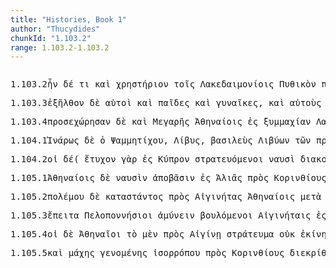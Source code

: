 ```yaml
---
title: "Histories, Book 1"
author: "Thucydides"
chunkId: "1.103.2"
range: 1.103.2-1.103.2
---
```


<pre class="greek prose syntax" data-urn="urn:cts:greekLit:tlg0003.tlg001"><p><span class="subdoc" data-subdoc="1.103.2">1.103.2</span><span class="sentence"><span class="verb " data-flags="v3siia---" data-head="0" data-id="1" data-lemma="εἰμί">ἦν </span><span class=" " data-flags="d--------" data-head="1" data-id="2" data-lemma="δέ">δέ </span><span class=" nominative" data-def="any one, any thing, who? what?, si se" data-flags="a-s---nn-" data-head="5" data-id="3" data-lemma="τις">τι </span><span class=" " data-flags="d--------" data-head="5" data-id="4" data-lemma="καί">καὶ </span><span class=" nominative" data-def="an oracle, the seat of an oracle, oracular response" data-flags="n-s---nn-" data-head="1" data-id="5" data-lemma="χρηστήριον">χρηστήριον </span><span class=" dative" data-flags="l-p---md-" data-head="7" data-id="6" data-lemma="ὁ">τοῖς </span><span class=" dative" data-flags="n-p---md-" data-head="5" data-id="7" data-lemma="Λακεδαιμόνιος">Λακεδαιμονίοις </span><span class=" nominative" data-def="of, for Pytho, Pythian" data-flags="a-s---nn-" data-head="5" data-id="8" data-lemma="Πυθικός">Πυθικὸν </span><span class=" " data-def="before, forth, before, in front of, in front of" data-flags="r--------" data-head="18" data-id="9" data-lemma="πρό">πρὸ </span><span class=" genitive" data-flags="p-s---ng-" data-head="9" data-id="10" data-lemma="ὅς">τοῦ</span><span class=" " data-flags="u--------" data-head="0" data-id="11" data-lemma=",">, </span><span class=" accusative" data-flags="l-s---ma-" data-head="13" data-id="12" data-lemma="ὁ">τὸν </span><span class=" accusative" data-def="one who comes to seek aid, protection, suppliant, one who comes to seek for purification after homicide" data-flags="n-s---ma-" data-head="18" data-id="13" data-lemma="ἱκέτης">ἱκέτην </span><span class=" genitive" data-flags="l-s---mg-" data-head="15" data-id="14" data-lemma="ὁ">τοῦ </span><span class=" genitive" data-def="dyaús, divás, diví" data-flags="n-s---mg-" data-head="13" data-id="15" data-lemma="Ζεύς">Διὸς </span><span class=" genitive" data-flags="l-s---mg-" data-head="15" data-id="16" data-lemma="ὁ">τοῦ </span><span class=" genitive" data-flags="n-s---mg-" data-head="15" data-id="17" data-lemma="Ἰθωμήτης">Ἰθωμήτα </span><span class="verb " data-def="send forth, discharge, throw oneself, give oneself up" data-flags="v--pna---" data-head="1" data-id="18" data-lemma="ἀφίημι">ἀφιέναι</span><span class=" " data-flags="u--------" data-head="0" data-id="19" data-lemma=".">. </span></span></p><p><span class="subdoc" data-subdoc="1.103.3">1.103.3</span><span class="sentence"><span class="verb " data-def="go, come out of, come out" data-flags="v3paia---" data-head="9" data-id="1" data-lemma="ἐξέρχομαι">ἐξῆλθον </span><span class=" " data-flags="d--------" data-head="9" data-id="2" data-lemma="δέ">δὲ </span><span class=" nominative" data-def="self, him, her, it, the very one, the same" data-flags="p-p---mn-" data-head="6" data-id="3" data-lemma="αὐτός">αὐτοὶ </span><span class=" " data-flags="d--------" data-head="6" data-id="4" data-lemma="καί">καὶ </span><span class=" nominative" data-def="child, son, daughter" data-flags="n-p---mn-" data-head="6" data-id="5" data-lemma="παῖς">παῖδες </span><span class=" " data-flags="c--------" data-head="1" data-id="6" data-lemma="καί">καὶ </span><span class=" nominative" data-def="woman, man, mistress, lady" data-flags="n-p---fn-" data-head="6" data-id="7" data-lemma="γυνή">γυναῖκες</span><span class=" " data-flags="u--------" data-head="0" data-id="8" data-lemma=",">, </span><span class=" " data-flags="c--------" data-head="0" data-id="9" data-lemma="καί">καὶ </span><span class=" accusative" data-def="self, him, her, it, the very one, the same" data-flags="p-p---ma-" data-head="13" data-id="10" data-lemma="αὐτός">αὐτοὺς </span><span class=" nominative" data-flags="l-p---mn-" data-head="12" data-id="11" data-lemma="ὁ">οἱ </span><span class=" nominative" data-flags="n-p---mn-" data-head="21" data-id="12" data-lemma="Ἀθηναῖος">Ἀθηναῖοι </span><span class="verb nominative" data-def="take, accept, receive, receive, at the hand of" data-flags="v-papmmn-" data-head="21" data-id="13" data-lemma="δέχομαι">δεξάμενοι </span><span class=" " data-flags="r--------" data-head="13" data-id="14" data-lemma="κατά">κατ̓ </span><span class=" accusative" data-flags="n-s---na-" data-head="14" data-id="15" data-lemma="ἔχθος">ἔχθος </span><span class=" " data-flags="d--------" data-head="15" data-id="16" data-lemma="ἤδη">ἤδη </span><span class=" accusative" data-flags="l-s---na-" data-head="15" data-id="17" data-lemma="ὁ">τὸ </span><span class=" genitive" data-flags="n-p---mg-" data-head="15" data-id="18" data-lemma="Λακεδαιμόνιος">Λακεδαιμονίων </span><span class=" " data-def="into, to, into" data-flags="r--------" data-head="21" data-id="19" data-lemma="εἰς">ἐς </span><span class=" accusative" data-def="Naupactus" data-flags="n-s---fa-" data-head="19" data-id="20" data-lemma="Ναύπακτος">Ναύπακτον </span><span class="verb " data-def="settle, establish, place, plant" data-flags="v3paia---" data-head="9" data-id="21" data-lemma="κατοικίζω">κατῴκισαν</span><span class=" " data-flags="u--------" data-head="0" data-id="22" data-lemma=",">, </span><span class=" accusative" data-flags="p-s---fa-" data-head="25" data-id="23" data-lemma="ὅς">ἣν </span><span class="verb " data-def="happen to be at, she be, may'st" data-flags="v3paia---" data-head="20" data-id="24" data-lemma="τυγχάνω">ἔτυχον </span><span class="verb nominative" data-def="take with the hand, grasp, seize, to take, having taken up" data-flags="v-prpamn-" data-head="24" data-id="25" data-lemma="αἱρέω">ᾑρηκότες </span><span class=" " data-def="lately, just now" data-flags="d--------" data-head="25" data-id="26" data-lemma="νεωστί">νεωστὶ </span><span class=" genitive" data-def="the Locrians, the Opuntian, the Epicnemidian" data-flags="n-p---mg-" data-head="30" data-id="27" data-lemma="Λοκροί">Λοκρῶν </span><span class=" genitive" data-flags="l-p---fg-" data-head="27" data-id="28" data-lemma="ὁ">τῶν </span><span class=" genitive" data-def="the Ozolae, strong-smelling, their country" data-flags="n-p---mg-" data-head="27" data-id="29" data-lemma="Ὀζόλαι">Ὀζολῶν </span><span class="verb genitive" data-flags="v-pppamg-" data-head="25" data-id="30" data-lemma="ἔχω">ἐχόντων</span><span class=" " data-flags="u--------" data-head="0" data-id="31" data-lemma=".">. </span></span></p><p><span class="subdoc" data-subdoc="1.103.4">1.103.4</span><span class="sentence"><span class="verb " data-def="go to, approach, come, go over to, join" data-flags="v3paia---" data-head="0" data-id="1" data-lemma="προσχωρέω">προσεχώρησαν </span><span class=" " data-flags="d--------" data-head="1" data-id="2" data-lemma="δέ">δὲ </span><span class=" " data-flags="d--------" data-head="4" data-id="3" data-lemma="καί">καὶ </span><span class=" nominative" data-def="citizen of Megara" data-flags="n-p---mn-" data-head="1" data-id="4" data-lemma="Μεγαρεύς">Μεγαρῆς </span><span class=" dative" data-flags="n-p---md-" data-head="1" data-id="5" data-lemma="Ἀθήναιος">Ἀθηναίοις </span><span class=" " data-def="into, to, into" data-flags="r--------" data-head="1" data-id="6" data-lemma="εἰς">ἐς </span><span class=" accusative" data-def="alliance, offensive and defensive, defensive, the duty of an ally" data-flags="n-s---fa-" data-head="6" data-id="7" data-lemma="συμμαχία">ξυμμαχίαν </span><span class=" genitive" data-flags="n-p---mg-" data-head="9" data-id="8" data-lemma="Λακεδαιμόνιος">Λακεδαιμονίων </span><span class="verb nominative" data-def="shall be absent, away from, shall desert" data-flags="v-papamn-" data-head="1" data-id="9" data-lemma="ἀφεστήξω">ἀποστάντες</span><span class=" " data-flags="u--------" data-head="0" data-id="10" data-lemma=",">, </span><span class=" " data-flags="c--------" data-head="1" data-id="11" data-lemma="ὅτι">ὅτι </span><span class=" accusative" data-def="self, him, her, it, the very one, the same" data-flags="p-p---ma-" data-head="18" data-id="12" data-lemma="αὐτός">αὐτοὺς </span><span class=" nominative" data-def="courtesan, in Corinthian fashion" data-flags="n-p---mn-" data-head="18" data-id="13" data-lemma="Κορίνθιος">Κορίνθιοι </span><span class=" " data-def="round about, all round, on both sides, pári" data-flags="r--------" data-head="17" data-id="14" data-lemma="περί">περὶ </span><span class=" genitive" data-def="earth, heaven, land" data-flags="n-s---fg-" data-head="16" data-id="15" data-lemma="γῆ">γῆς </span><span class=" genitive" data-def="boundary, landmark, boundary, the time within which" data-flags="n-p---mg-" data-head="14" data-id="16" data-lemma="ὅρος">ὅρων </span><span class=" dative" data-def="war, battle, fight, single combat" data-flags="n-s---md-" data-head="18" data-id="17" data-lemma="πόλεμος">πολέμῳ </span><span class="verb " data-def="hold fast, hold back, withhold, check, restrain, bridle" data-flags="v3piia---" data-head="11" data-id="18" data-lemma="κατέχω">κατεῖχον</span><span class=" " data-flags="u--------" data-head="0" data-id="19" data-lemma="·">· </span></span><span class="sentence"><span class=" " data-flags="d--------" data-head="20" data-id="1" data-lemma="καί">καὶ </span><span class="verb " data-flags="v3paia---" data-head="20" data-id="2" data-lemma="ἔχω">ἔσχον </span><span class=" nominative" data-flags="n-p---mn-" data-head="20" data-id="3" data-lemma="Ἀθηναῖος">Ἀθηναῖοι </span><span class=" accusative" data-def="to Megara" data-flags="n-p---na-" data-head="5" data-id="4" data-lemma="Μέγαρα">Μέγαρα </span><span class=" " data-flags="c--------" data-head="2" data-id="5" data-lemma="καί">καὶ </span><span class=" accusative" data-flags="n-p---fa-" data-head="5" data-id="6" data-lemma="Πηγαί">Πηγάς</span><span class=" " data-flags="u--------" data-head="0" data-id="7" data-lemma=",">, </span><span class=" " data-flags="d--------" data-head="20" data-id="8" data-lemma="καί">καὶ </span><span class=" accusative" data-flags="l-p---na-" data-head="11" data-id="9" data-lemma="ὁ">τὰ </span><span class=" accusative" data-flags="a-p---na-" data-head="11" data-id="10" data-lemma="μακρός">μακρὰ </span><span class=" accusative" data-def="wall, city-wall, embankment" data-flags="n-p---na-" data-head="12" data-id="11" data-lemma="τεῖχος">τείχη </span><span class="verb " data-def="build a house, build, build oneself" data-flags="v3paia---" data-head="20" data-id="12" data-lemma="οἰκοδομέω">ᾠκοδόμησαν </span><span class=" dative" data-def="citizen of Megara" data-flags="n-p---md-" data-head="12" data-id="13" data-lemma="Μεγαρεύς">Μεγαρεῦσι </span><span class=" accusative" data-flags="l-p---na-" data-head="11" data-id="14" data-lemma="ὁ">τὰ </span><span class=" " data-def="ápa, ab, ap-ehtre" data-flags="r--------" data-head="11" data-id="15" data-lemma="ἀπό">ἀπὸ </span><span class=" genitive" data-flags="l-s---fg-" data-head="17" data-id="16" data-lemma="ὁ">τῆς </span><span class=" genitive" data-def="city, the citadel, the citadel" data-flags="n-s---fg-" data-head="15" data-id="17" data-lemma="πόλις">πόλεως </span><span class=" " data-def="into, to, into" data-flags="r--------" data-head="11" data-id="18" data-lemma="εἰς">ἐς </span><span class=" accusative" data-flags="n-s---fa-" data-head="18" data-id="19" data-lemma="Νίσαια">Νίσαιαν </span><span class=" " data-flags="c--------" data-head="0" data-id="20" data-lemma="καί">καὶ </span><span class="verb " data-def="keep watch, guard, to keep watch" data-flags="v3piia---" data-head="20" data-id="21" data-lemma="φρουρέω">ἐφρούρουν </span><span class=" nominative" data-def="self, him, her, it, the very one, the same" data-flags="p-p---mn-" data-head="21" data-id="22" data-lemma="αὐτός">αὐτοί</span><span class=" " data-flags="u--------" data-head="0" data-id="23" data-lemma=".">. </span></span><span class="sentence"><span class=" " data-flags="d--------" data-head="11" data-id="1" data-lemma="καί">καὶ </span><span class=" dative" data-def="courtesan, in Corinthian fashion" data-flags="n-p---md-" data-head="15" data-id="2" data-lemma="Κορίνθιος">Κορινθίοις </span><span class=" " data-def="indeed, of a truth, but, indeed" data-flags="d--------" data-head="11" data-id="3" data-lemma="μέν">μὲν </span><span class=" " data-flags="d--------" data-head="5" data-id="4" data-lemma="οὐ">οὐχ </span><span class=" accusative" data-def="least, worst, least" data-flags="a-p---na-" data-head="11" data-id="5" data-lemma="ἥκιστος">ἥκιστα </span><span class=" " data-def="ápa, ab, ap-ehtre" data-flags="r--------" data-head="15" data-id="6" data-lemma="ἀπό">ἀπὸ </span><span class=" genitive" data-def="this, nearer, more remote" data-flags="p-s---ng-" data-head="6" data-id="7" data-lemma="ὅδε">τοῦδε </span><span class=" nominative" data-flags="l-s---nn-" data-head="10" data-id="8" data-lemma="ὁ">τὸ </span><span class=" nominative" data-def="vehement, violent, excessive, vehemence, excess, violent, impetuous" data-flags="a-s---nn-" data-head="10" data-id="9" data-lemma="σφοδρός">σφοδρὸν </span><span class=" nominative" data-def="hate, hatred, hate borne, hatred" data-flags="n-s---nn-" data-head="11" data-id="10" data-lemma="μῖσος">μῖσος </span><span class="verb " data-def="to be first, begin, make a beginning, to be the aggressor" data-flags="v3saim---" data-head="0" data-id="11" data-lemma="ἄρχω">ἤρξατο </span><span class=" accusative" data-flags="a-s---na-" data-head="15" data-id="12" data-lemma="πρῶτος">πρῶτον </span><span class=" " data-def="into, to, into" data-flags="r--------" data-head="15" data-id="13" data-lemma="εἰς">ἐς </span><span class=" accusative" data-flags="n-p---ma-" data-head="13" data-id="14" data-lemma="Ἀθήναιος">Ἀθηναίους </span><span class="verb " data-def="come into a new state of being, come into being, to be born" data-flags="v--anm---" data-head="11" data-id="15" data-lemma="γίγνομαι">γενέσθαι</span><span class=" " data-flags="u--------" data-head="0" data-id="16" data-lemma=".">. </span></span></p><p><span class="subdoc" data-subdoc="1.104.1">1.104.1</span><span class="sentence"><span class=" nominative" data-flags="n-s---mn-" data-head="29" data-id="1" data-lemma="Ἰνάρως">Ἰνάρως </span><span class=" " data-flags="d--------" data-head="29" data-id="2" data-lemma="δέ">δὲ </span><span class=" nominative" data-flags="l-s---mn-" data-head="1" data-id="3" data-lemma="ὁ">ὁ </span><span class=" genitive" data-flags="n-s---mg-" data-head="1" data-id="4" data-lemma="Ψαμμήτιχος">Ψαμμητίχου</span><span class=" " data-flags="u--------" data-head="0" data-id="5" data-lemma=",">, </span><span class=" nominative" data-def="a Libyan, serpent" data-flags="n-s---mn-" data-head="1" data-id="6" data-lemma="Λίβυς">Λίβυς</span><span class=" " data-flags="u--------" data-head="0" data-id="7" data-lemma=",">, </span><span class=" nominative" data-def="king, chief, captain, judge" data-flags="n-s---mn-" data-head="1" data-id="8" data-lemma="βασιλεύς">βασιλεὺς </span><span class=" genitive" data-def="a Libyan, serpent" data-flags="n-p---mg-" data-head="8" data-id="9" data-lemma="Λίβυς">Λιβύων </span><span class=" genitive" data-flags="l-p---mg-" data-head="9" data-id="10" data-lemma="ὁ">τῶν </span><span class=" " data-def="on the side of, in the direction of, from, at, to, práti" data-flags="r--------" data-head="9" data-id="11" data-lemma="πρός">πρὸς </span><span class=" dative" data-def="the river Nile, King Aegyptus, to Egypt" data-flags="n-s---fd-" data-head="11" data-id="12" data-lemma="Αἴγυπτος">Αἰγύπτῳ</span><span class=" " data-flags="u--------" data-head="0" data-id="13" data-lemma=",">, </span><span class="verb nominative" data-def="set in motion, urge on, cheer on, tear, inspired" data-flags="v-sppemn-" data-head="21" data-id="14" data-lemma="ὁρμάω">ὁρμώμενος </span><span class=" " data-def="from out of, from, out of, forth from" data-flags="r--------" data-head="14" data-id="15" data-lemma="ἐκ">ἐκ </span><span class=" genitive" data-def="" data-flags="n-s---fg-" data-head="15" data-id="16" data-lemma="Μάρεια">Μαρείας </span><span class=" genitive" data-flags="l-s---fg-" data-head="16" data-id="17" data-lemma="ὁ">τῆς </span><span class=" " data-def="upaári, ufar, ofer" data-flags="r--------" data-head="20" data-id="18" data-lemma="ὑπέρ">ὑπὲρ </span><span class=" genitive" data-def="Pharos, of Pharos, lighthouse" data-flags="n-s---fg-" data-head="18" data-id="19" data-lemma="Φάρος">Φάρου </span><span class=" genitive" data-def="city, the citadel, the citadel" data-flags="n-s---fg-" data-head="16" data-id="20" data-lemma="πόλις">πόλεως </span><span class="verb " data-def="put away, remove, keep out of the way, hinder from, frustrate" data-flags="v3saia---" data-head="29" data-id="21" data-lemma="ἀφίστημι">ἀπέστησεν </span><span class=" genitive" data-def="the river Nile, King Aegyptus, to Egypt" data-flags="n-s---fg-" data-head="24" data-id="22" data-lemma="Αἴγυπτος">Αἰγύπτου </span><span class=" accusative" data-flags="l-p---na-" data-head="24" data-id="23" data-lemma="ὁ">τὰ </span><span class=" accusative" data-flags="a-p---nac" data-head="21" data-id="24" data-lemma="πλείων">πλείω </span><span class=" " data-def="ápa, ab, ap-ehtre" data-flags="r--------" data-head="21" data-id="25" data-lemma="ἀπό">ἀπὸ </span><span class=" genitive" data-def="king, chief, captain, judge" data-flags="n-s---mg-" data-head="27" data-id="26" data-lemma="βασιλεύς">βασιλέως </span><span class=" genitive" data-flags="n-s---mg-" data-head="25" data-id="27" data-lemma="Ἀρταξέρξης">Ἀρταξέρξου</span><span class=" " data-flags="u--------" data-head="0" data-id="28" data-lemma=",">, </span><span class=" " data-flags="c--------" data-head="0" data-id="29" data-lemma="καί">καὶ </span><span class=" nominative" data-def="self, him, her, it, the very one, the same" data-flags="p-s---mn-" data-head="34" data-id="30" data-lemma="αὐτός">αὐτὸς </span><span class=" nominative" data-def="ruler, commander, chief, king, chief magistrate" data-flags="n-s---mn-" data-head="32" data-id="31" data-lemma="ἄρχων">ἄρχων </span><span class="verb nominative" data-def="come into a new state of being, come into being, to be born" data-flags="v-sapmmn-" data-head="34" data-id="32" data-lemma="γίγνομαι">γενόμενος </span><span class=" accusative" data-flags="n-p---ma-" data-head="34" data-id="33" data-lemma="Ἀθήναιος">Ἀθηναίους </span><span class="verb " data-def="bring on, set on, urge on, lead on" data-flags="v3saim---" data-head="29" data-id="34" data-lemma="ἐπάγω">ἐπηγάγετο</span><span class=" " data-flags="u--------" data-head="0" data-id="35" data-lemma=".">. </span></span></p><p><span class="subdoc" data-subdoc="1.104.2">1.104.2</span><span class="sentence"><span class=" nominative" data-flags="l-p---mn-" data-head="22" data-id="1" data-lemma="ὁ">οἱ </span><span class=" " data-flags="d--------" data-head="22" data-id="2" data-lemma="δέ">δέ</span><span class=" " data-flags="u--------" data-head="4" data-id="3" data-lemma="(">( </span><span class="verb " data-def="happen to be at, she be, may'st" data-flags="v3paia---" data-head="0" data-id="4" data-lemma="τυγχάνω">ἔτυχον </span><span class=" " data-def="for, yes, . . , no, ay doubtless" data-flags="d--------" data-head="4" data-id="5" data-lemma="γάρ">γὰρ </span><span class=" " data-def="into, to, into" data-flags="r--------" data-head="8" data-id="6" data-lemma="εἰς">ἐς </span><span class=" accusative" data-def="from Cyprus, to Cyprus" data-flags="n-s---fa-" data-head="6" data-id="7" data-lemma="Κύπρος">Κύπρον </span><span class="verb nominative" data-def="advance with an army, fleet, wage war, they have been soldiers, have seen war-service" data-flags="v-pppemn-" data-head="4" data-id="8" data-lemma="στρατεύω">στρατευόμενοι </span><span class=" dative" data-def="ship, NT, the ships" data-flags="n-p---fd-" data-head="8" data-id="9" data-lemma="ναῦς">ναυσὶ </span><span class=" dative" data-def="two hundred, two hundred" data-flags="a-p---fd-" data-head="9" data-id="10" data-lemma="διακόσιοι">διακοσίαις </span><span class=" genitive" data-def="Stadtrecht von Gortyn, of himself, herself, itself, itself, absolutely" data-flags="p-p---mg-" data-head="13" data-id="11" data-lemma="ἑαυτοῦ">αὑτῶν </span><span class=" " data-flags="d--------" data-head="13" data-id="12" data-lemma="τε">τε </span><span class=" " data-flags="c--------" data-head="9" data-id="13" data-lemma="καί">καὶ </span><span class=" genitive" data-flags="l-p---mg-" data-head="15" data-id="14" data-lemma="ὁ">τῶν </span><span class=" genitive" data-def="fighting along with, leagued, allied with, ally" data-flags="n-p---mg-" data-head="13" data-id="15" data-lemma="σύμμαχος">ξυμμάχων</span><span class=" " data-flags="u--------" data-head="4" data-id="16" data-lemma=")">) </span><span class="verb " data-def="ibo, start, set out, was setting out" data-flags="v3paia---" data-head="22" data-id="17" data-lemma="ἔρχομαι">ἦλθον </span><span class="verb nominative" data-def="leave over, behind, bequeath, Test. Epict" data-flags="v-dapamn-" data-head="17" data-id="18" data-lemma="ἀπολείπω">ἀπολιπόντες </span><span class=" accusative" data-flags="l-s---fa-" data-head="20" data-id="19" data-lemma="ὁ">τὴν </span><span class=" accusative" data-def="from Cyprus, to Cyprus" data-flags="n-s---fa-" data-head="18" data-id="20" data-lemma="Κύπρος">Κύπρον</span><span class=" " data-flags="u--------" data-head="0" data-id="21" data-lemma=",">, </span><span class=" " data-flags="c--------" data-head="0" data-id="22" data-lemma="καί">καὶ </span><span class="verb nominative" data-def="sail upwards, go up-stream, sailed up, sail up" data-flags="v-papamn-" data-head="47" data-id="23" data-lemma="ἀναπλέω">ἀναπλεύσαντες </span><span class=" " data-def="ápa, ab, ap-ehtre" data-flags="r--------" data-head="23" data-id="24" data-lemma="ἀπό">ἀπὸ </span><span class=" genitive" data-def="sea, sea, salt lake" data-flags="n-s---fg-" data-head="24" data-id="25" data-lemma="θάλασσα">θαλάσσης </span><span class=" " data-def="into, to, into" data-flags="r--------" data-head="23" data-id="26" data-lemma="εἰς">ἐς </span><span class=" accusative" data-flags="l-s---ma-" data-head="28" data-id="27" data-lemma="ὁ">τὸν </span><span class=" accusative" data-def="Nile" data-flags="n-s---ma-" data-head="26" data-id="28" data-lemma="Νεῖλος">Νεῖλον </span><span class=" genitive" data-flags="l-s---mg-" data-head="31" data-id="29" data-lemma="ὁ">τοῦ </span><span class=" " data-flags="d--------" data-head="33" data-id="30" data-lemma="τε">τε </span><span class=" genitive" data-def="river, stream, rivers, rivers of fire" data-flags="n-s---mg-" data-head="33" data-id="31" data-lemma="ποταμός">ποταμοῦ </span><span class="verb nominative" data-def="to be strong, powerful, rule, hold sway, sway" data-flags="v-pppamn-" data-head="47" data-id="32" data-lemma="κρατέω">κρατοῦντες </span><span class=" " data-flags="c--------" data-head="32" data-id="33" data-lemma="καί">καὶ </span><span class=" genitive" data-flags="l-s---fg-" data-head="35" data-id="34" data-lemma="ὁ">τῆς </span><span class=" genitive" data-flags="n-s---fg-" data-head="38" data-id="35" data-lemma="Μέμφις">Μέμφιδος </span><span class=" genitive" data-flags="l-p---mg-" data-head="38" data-id="36" data-lemma="ὁ">τῶν </span><span class=" " data-def="Acut.(Sp, two, two" data-flags="a--------" data-head="38" data-id="37" data-lemma="δύο">δύο </span><span class=" genitive" data-def="share, portion, allotment, heritage, lot, destiny" data-flags="n-p---ng-" data-head="33" data-id="38" data-lemma="μέρος">μερῶν </span><span class=" " data-def="on the side of, in the direction of, from, at, to, práti" data-flags="r--------" data-head="47" data-id="39" data-lemma="πρός">πρὸς </span><span class=" accusative" data-flags="l-s---na-" data-head="42" data-id="40" data-lemma="ὁ">τὸ </span><span class=" accusative" data-def="third, the third, with two others" data-flags="a-s---na-" data-head="42" data-id="41" data-lemma="τρίτος">τρίτον </span><span class=" accusative" data-def="share, portion, allotment, heritage, lot, destiny" data-flags="n-s---na-" data-head="39" data-id="42" data-lemma="μέρος">μέρος </span><span class=" accusative" data-flags="p-s---na-" data-head="44" data-id="43" data-lemma="ὅς">ὃ </span><span class="verb " data-def="call, summon, they had been summoned, demand, require" data-flags="v3spie---" data-head="42" data-id="44" data-lemma="καλέω">καλεῖται </span><span class=" nominative" data-flags="a-s---nn-" data-head="46" data-id="45" data-lemma="λευκός">Λευκὸν </span><span class=" nominative" data-def="wall, city-wall, embankment" data-flags="n-s---nn-" data-head="44" data-id="46" data-lemma="τεῖχος">τεῖχος </span><span class="verb " data-def="to be at war, make war, with" data-flags="v3piia---" data-head="22" data-id="47" data-lemma="πολεμέω">ἐπολέμουν</span><span class=" " data-flags="u--------" data-head="0" data-id="48" data-lemma="·">· </span></span><span class="sentence"><span class="verb " data-flags="v3piia---" data-head="0" data-id="1" data-lemma="ἐν-εἰμί">ἐνῆσαν </span><span class=" " data-flags="d--------" data-head="1" data-id="2" data-lemma="δέ">δὲ </span><span class=" " data-flags="d--------" data-head="1" data-id="3" data-lemma="αὐτόθι">αὐτόθι </span><span class=" genitive" data-def="a throw on the dice" data-flags="n-p---mg-" data-head="5" data-id="4" data-lemma="Πέρσης">Περσῶν </span><span class=" " data-flags="c--------" data-head="8" data-id="5" data-lemma="καί">καὶ </span><span class=" nominative" data-flags="n-s---mn-" data-head="5" data-id="6" data-lemma="Μήδων">Μήδων </span><span class=" nominative" data-flags="l-p---mn-" data-head="8" data-id="7" data-lemma="ὁ">οἱ </span><span class="verb nominative" data-def="flee for refuge, flee and take refuge, flee for protection" data-flags="v-papamn-" data-head="9" data-id="8" data-lemma="καταφεύγω">καταφυγόντες </span><span class=" " data-flags="c--------" data-head="1" data-id="9" data-lemma="καί">καὶ </span><span class=" genitive" data-def="in Egyptian style" data-flags="n-p---mg-" data-head="13" data-id="10" data-lemma="Αἰγύπτιος">Αἰγυπτίων </span><span class=" nominative" data-flags="l-p---mn-" data-head="13" data-id="11" data-lemma="ὁ">οἱ </span><span class=" " data-flags="d--------" data-head="13" data-id="12" data-lemma="μή">μὴ </span><span class="verb nominative" data-def="draw into revolt together, cause to desert, fall off" data-flags="v-papamn-" data-head="9" data-id="13" data-lemma="συναφίστημι">ξυναποστάντες</span><span class=" " data-flags="u--------" data-head="0" data-id="14" data-lemma=".">. </span></span></p><p><span class="subdoc" data-subdoc="1.105.1">1.105.1</span><span class="sentence"><span class=" dative" data-flags="n-p---md-" data-head="11" data-id="1" data-lemma="Ἀθήναιος">Ἀθηναίοις </span><span class=" " data-flags="d--------" data-head="14" data-id="2" data-lemma="δέ">δὲ </span><span class=" dative" data-def="ship, NT, the ships" data-flags="n-p---fd-" data-head="4" data-id="3" data-lemma="ναῦς">ναυσὶν </span><span class="verb dative" data-def="step off from, alight, disembark from, disembark" data-flags="v-papamd-" data-head="1" data-id="4" data-lemma="ἀποβαίνω">ἀποβᾶσιν </span><span class=" " data-def="into, to, into" data-flags="r--------" data-head="4" data-id="5" data-lemma="εἰς">ἐς </span><span class=" accusative" data-flags="n-p---fa-" data-head="5" data-id="6" data-lemma="Ἁλιέαι">Ἁλιᾶς </span><span class=" " data-def="on the side of, in the direction of, from, at, to, práti" data-flags="r--------" data-head="12" data-id="7" data-lemma="πρός">πρὸς </span><span class=" accusative" data-def="courtesan, in Corinthian fashion" data-flags="n-p---ma-" data-head="9" data-id="8" data-lemma="Κορίνθιος">Κορινθίους </span><span class=" " data-flags="c--------" data-head="7" data-id="9" data-lemma="καί">καὶ </span><span class=" accusative" data-flags="n-p---ma-" data-head="9" data-id="10" data-lemma="Ἐπιδαύριος">Ἐπιδαυρίους </span><span class=" nominative" data-def="battle, combat, single combat, a battle" data-flags="n-s---fn-" data-head="12" data-id="11" data-lemma="μάχη">μάχη </span><span class="verb " data-def="come into a new state of being, come into being, to be born" data-flags="v3saim---" data-head="14" data-id="12" data-lemma="γίγνομαι">ἐγένετο</span><span class=" " data-flags="u--------" data-head="0" data-id="13" data-lemma=",">, </span><span class=" " data-flags="c--------" data-head="0" data-id="14" data-lemma="καί">καὶ </span><span class="verb " data-def="conquer, prevail, conqueror, conquered" data-flags="v3piia---" data-head="14" data-id="15" data-lemma="νικάω">ἐνίκων </span><span class=" nominative" data-def="courtesan, in Corinthian fashion" data-flags="n-p---mn-" data-head="15" data-id="16" data-lemma="Κορίνθιος">Κορίνθιοι</span><span class=" " data-flags="u--------" data-head="0" data-id="17" data-lemma=".">. </span></span><span class="sentence"><span class=" " data-flags="d--------" data-head="10" data-id="1" data-lemma="καί">καὶ </span><span class=" accusative" data-def="latter, last, úd, úttaras, uttamás" data-flags="a-s---na-" data-head="4" data-id="2" data-lemma="ὕστερος">ὕστερον </span><span class=" nominative" data-flags="n-p---mn-" data-head="4" data-id="3" data-lemma="Ἀθηναῖος">Ἀθηναῖοι </span><span class="verb " data-def="fight by sea, with, to be in the battle" data-flags="v3paia---" data-head="10" data-id="4" data-lemma="ναυμαχέω">ἐναυμάχησαν </span><span class=" " data-flags="r--------" data-head="4" data-id="5" data-lemma="ἐπί">ἐπὶ </span><span class=" dative" data-flags="n-s---fd-" data-head="5" data-id="6" data-lemma="Κεκρυφαλεία">Κεκρυφαλείᾳ </span><span class=" genitive" data-def="" data-flags="n-p---mg-" data-head="8" data-id="7" data-lemma="Πελοποννήσιοι">Πελοποννησίων </span><span class=" dative" data-def="ship, NT, the ships" data-flags="n-p---fd-" data-head="4" data-id="8" data-lemma="ναῦς">ναυσί</span><span class=" " data-flags="u--------" data-head="0" data-id="9" data-lemma=",">, </span><span class=" " data-flags="c--------" data-head="0" data-id="10" data-lemma="καί">καὶ </span><span class="verb " data-def="conquer, prevail, conqueror, conquered" data-flags="v3piia---" data-head="10" data-id="11" data-lemma="νικάω">ἐνίκων </span><span class=" nominative" data-flags="n-p---mn-" data-head="11" data-id="12" data-lemma="Ἀθηναῖος">Ἀθηναῖοι</span><span class=" " data-flags="u--------" data-head="0" data-id="13" data-lemma=".">. </span></span></p><p><span class="subdoc" data-subdoc="1.105.2">1.105.2</span><span class="sentence"><span class=" genitive" data-def="war, battle, fight, single combat" data-flags="n-s---mg-" data-head="3" data-id="1" data-lemma="πόλεμος">πολέμου </span><span class=" " data-flags="d--------" data-head="24" data-id="2" data-lemma="δέ">δὲ </span><span class="verb genitive" data-def="set down, bring, to land" data-flags="v-sapamg-" data-head="10" data-id="3" data-lemma="καθίστημι">καταστάντος </span><span class=" " data-def="on the side of, in the direction of, from, at, to, práti" data-flags="r--------" data-head="3" data-id="4" data-lemma="πρός">πρὸς </span><span class=" accusative" data-flags="n-p---ma-" data-head="4" data-id="5" data-lemma="Αἰγινήτης">Αἰγινήτας </span><span class=" dative" data-flags="n-p---md-" data-head="3" data-id="6" data-lemma="Ἀθήναιος">Ἀθηναίοις </span><span class=" " data-def="mip, miti, mit, in the midst of, among, between" data-flags="r--------" data-head="10" data-id="7" data-lemma="μετά">μετὰ </span><span class=" accusative" data-def="this, u, this man here" data-flags="p-p---na-" data-head="7" data-id="8" data-lemma="οὗτος">ταῦτα </span><span class=" nominative" data-def="sea-fight, in a sea-fight" data-flags="n-s---fn-" data-head="10" data-id="9" data-lemma="ναυμαχία">ναυμαχία </span><span class="verb " data-def="come into a new state of being, come into being, to be born" data-flags="v3spie---" data-head="24" data-id="10" data-lemma="γίγνομαι">γίγνεται </span><span class=" " data-flags="r--------" data-head="10" data-id="11" data-lemma="ἐπί">ἐπ̓ </span><span class=" dative" data-def="an Aeginetan" data-flags="n-s---fd-" data-head="11" data-id="12" data-lemma="Αἴγινα">Αἰγίνῃ </span><span class=" nominative" data-def="big, full-grown, elder" data-flags="a-s---fn-" data-head="9" data-id="13" data-lemma="μέγας">μεγάλη </span><span class=" genitive" data-flags="n-p---mg-" data-head="15" data-id="14" data-lemma="Ἀθήναιος">Ἀθηναίων </span><span class=" " data-flags="c--------" data-head="9" data-id="15" data-lemma="καί">καὶ </span><span class=" genitive" data-flags="n-p---mg-" data-head="15" data-id="16" data-lemma="Αἰγινήτης">Αἰγινητῶν</span><span class=" " data-flags="u--------" data-head="0" data-id="17" data-lemma=",">, </span><span class=" " data-flags="c--------" data-head="24" data-id="18" data-lemma="καί">καὶ </span><span class=" nominative" data-flags="l-p---mn-" data-head="20" data-id="19" data-lemma="ὁ">οἱ </span><span class=" nominative" data-def="fighting along with, leagued, allied with, ally" data-flags="n-p---mn-" data-head="22" data-id="20" data-lemma="σύμμαχος">ξύμμαχοι </span><span class=" dative" data-def="each of two, each singly, both" data-flags="a-p---md-" data-head="22" data-id="21" data-lemma="ἑκάτερος">ἑκατέροις </span><span class="verb " data-flags="v3piia---" data-head="24" data-id="22" data-lemma="πάρειμι">παρῆσαν</span><span class=" " data-flags="u--------" data-head="0" data-id="23" data-lemma=",">, </span><span class=" " data-flags="c--------" data-head="0" data-id="24" data-lemma="καί">καὶ </span><span class="verb " data-def="conquer, prevail, conqueror, conquered" data-flags="v3piia---" data-head="36" data-id="25" data-lemma="νικάω">ἐνίκων </span><span class=" nominative" data-flags="n-p---mn-" data-head="36" data-id="26" data-lemma="Ἀθηναῖος">Ἀθηναῖοι </span><span class=" " data-flags="c--------" data-head="36" data-id="27" data-lemma="καί">καὶ </span><span class=" accusative" data-def="ship, NT, the ships" data-flags="n-p---fa-" data-head="30" data-id="28" data-lemma="ναῦς">ναῦς </span><span class=" " data-def="seventy" data-flags="a--------" data-head="28" data-id="29" data-lemma="ἑβδομήκοντα">ἑβδομήκοντα </span><span class="verb nominative" data-def="a, take, receive" data-flags="v-papamn-" data-head="35" data-id="30" data-lemma="λαμβάνω">λαβόντες </span><span class=" genitive" data-def="self, him, her, it, the very one, the same" data-flags="p-p---mg-" data-head="28" data-id="31" data-lemma="αὐτός">αὐτῶν </span><span class=" " data-def="into, to, into" data-flags="r--------" data-head="35" data-id="32" data-lemma="εἰς">ἐς </span><span class=" accusative" data-flags="l-s---fa-" data-head="34" data-id="33" data-lemma="ὁ">τὴν </span><span class=" accusative" data-def="earth, heaven, land" data-flags="n-s---fa-" data-head="32" data-id="34" data-lemma="γῆ">γῆν </span><span class="verb " data-def="step off from, alight, disembark from, disembark" data-flags="v3paia---" data-head="36" data-id="35" data-lemma="ἀποβαίνω">ἀπέβησαν </span><span class=" " data-flags="c--------" data-head="24" data-id="36" data-lemma="καί">καὶ </span><span class="verb " data-def="besiege, the besiegers, to be besieged, in a state of siege" data-flags="v3piia---" data-head="36" data-id="37" data-lemma="πολιορκέω">ἐπολιόρκουν</span><span class=" " data-flags="u--------" data-head="0" data-id="38" data-lemma=",">, </span><span class=" genitive" data-flags="n-s---mg-" data-head="42" data-id="39" data-lemma="Λεωκράτης">Λεωκράτους </span><span class=" genitive" data-flags="l-s---mg-" data-head="39" data-id="40" data-lemma="ὁ">τοῦ </span><span class=" genitive" data-flags="n-s---mg-" data-head="39" data-id="41" data-lemma="Στροῖβος">Στροίβου </span><span class="verb genitive" data-def="to be general, are eligible as general, hold the office of" data-flags="v-sppamg-" data-head="37" data-id="42" data-lemma="στρατηγέω">στρατηγοῦντος</span><span class=" " data-flags="u--------" data-head="0" data-id="43" data-lemma=".">. </span></span></p><p><span class="subdoc" data-subdoc="1.105.3">1.105.3</span><span class="sentence"><span class=" " data-def="thereupon, thereafter, then, thereafter, afterwards, hereafter" data-flags="d--------" data-head="20" data-id="1" data-lemma="ἔπειτα">ἔπειτα </span><span class=" nominative" data-def="" data-flags="n-p---mn-" data-head="17" data-id="2" data-lemma="Πελοποννήσιοι">Πελοποννήσιοι </span><span class="verb " data-def="keep off, ward off, to be kept off, for" data-flags="v--pna---" data-head="4" data-id="3" data-lemma="ἀμύνω">ἀμύνειν </span><span class="verb nominative" data-def="will, wish, be willing, wish is will, willed" data-flags="v-pppemn-" data-head="17" data-id="4" data-lemma="βούλομαι">βουλόμενοι </span><span class=" dative" data-flags="n-p---md-" data-head="3" data-id="5" data-lemma="Αἰγινήτης">Αἰγινήταις </span><span class=" " data-def="into, to, into" data-flags="r--------" data-head="17" data-id="6" data-lemma="εἰς">ἐς </span><span class=" " data-def="indeed, of a truth, but, indeed" data-flags="d--------" data-head="20" data-id="7" data-lemma="μέν">μὲν </span><span class=" accusative" data-flags="l-s---fa-" data-head="9" data-id="8" data-lemma="ὁ">τὴν </span><span class=" accusative" data-def="an Aeginetan" data-flags="n-s---fa-" data-head="6" data-id="9" data-lemma="Αἴγινα">Αἴγιναν </span><span class=" accusative" data-def="three hundred" data-flags="a-p---ma-" data-head="11" data-id="10" data-lemma="τριακόσιοι">τριακοσίους </span><span class=" accusative" data-def="heavy-armed, armed, of men in armour, an armed" data-flags="n-p---ma-" data-head="17" data-id="11" data-lemma="ὁπλίτης">ὁπλίτας </span><span class=" accusative" data-def="before, in front, fore, in front" data-flags="a-s---na-" data-head="16" data-id="12" data-lemma="πρότερος">πρότερον </span><span class=" genitive" data-def="courtesan, in Corinthian fashion" data-flags="n-p---mg-" data-head="14" data-id="13" data-lemma="Κορίνθιος">Κορινθίων </span><span class=" " data-flags="c--------" data-head="16" data-id="14" data-lemma="καί">καὶ </span><span class=" genitive" data-flags="n-p---mg-" data-head="14" data-id="15" data-lemma="Ἐπιδαύριος">Ἐπιδαυρίων </span><span class=" accusative" data-def="helper, ally, allies, mercenary troops" data-flags="n-p---ma-" data-head="11" data-id="16" data-lemma="ἐπίκουρος">ἐπικούρους </span><span class="verb " data-def="carry over, across, transport, lead over, take" data-flags="v3paia---" data-head="20" data-id="17" data-lemma="διαβιβάζω">διεβίβασαν</span><span class=" " data-flags="u--------" data-head="0" data-id="18" data-lemma=",">, </span><span class=" accusative" data-flags="l-p---na-" data-head="21" data-id="19" data-lemma="ὁ">τὰ </span><span class=" " data-flags="d--------" data-head="0" data-id="20" data-lemma="δέ">δὲ </span><span class=" accusative" data-def="highest, farthest point, mountain top, peak" data-flags="n-p---na-" data-head="24" data-id="21" data-lemma="ἄκρον">ἄκρα </span><span class=" genitive" data-flags="l-s---fg-" data-head="23" data-id="22" data-lemma="ὁ">τῆς </span><span class=" genitive" data-flags="n-s---fg-" data-head="21" data-id="23" data-lemma="Γερανεία">Γερανείας </span><span class="verb " data-def="seize, lay hold of, arrive at, seize for oneself" data-flags="v3paia---" data-head="25" data-id="24" data-lemma="καταλαμβάνω">κατέλαβον </span><span class=" " data-flags="c--------" data-head="20" data-id="25" data-lemma="καί">καὶ </span><span class=" " data-def="into, to, into" data-flags="r--------" data-head="29" data-id="26" data-lemma="εἰς">ἐς </span><span class=" accusative" data-flags="l-s---fa-" data-head="28" data-id="27" data-lemma="ὁ">τὴν </span><span class=" accusative" data-flags="n-s---fa-" data-head="26" data-id="28" data-lemma="Μεγαρίς">Μεγαρίδα </span><span class="verb " data-def="go, come down from, die" data-flags="v3paia---" data-head="25" data-id="29" data-lemma="καταβαίνω">κατέβησαν </span><span class=" nominative" data-def="courtesan, in Corinthian fashion" data-flags="n-p---mn-" data-head="25" data-id="30" data-lemma="Κορίνθιος">Κορίνθιοι </span><span class=" " data-def="mip, miti, mit, in the midst of, among, between" data-flags="r--------" data-head="25" data-id="31" data-lemma="μετά">μετὰ </span><span class=" genitive" data-flags="l-p---mg-" data-head="33" data-id="32" data-lemma="ὁ">τῶν </span><span class=" genitive" data-def="fighting along with, leagued, allied with, ally" data-flags="n-p---mg-" data-head="31" data-id="33" data-lemma="σύμμαχος">ξυμμάχων</span><span class=" " data-flags="u--------" data-head="0" data-id="34" data-lemma=",">, </span><span class="verb nominative" data-def="use customarily, practise, to have, in common use" data-flags="v-pppamn-" data-head="29" data-id="35" data-lemma="νομίζω">νομίζοντες </span><span class=" accusative" data-def="unable, without strength, powerless, weakly, disabled for service" data-flags="a-p---ma-" data-head="37" data-id="36" data-lemma="ἀδύνατος">ἀδυνάτους </span><span class="verb " data-flags="v--fnm---" data-head="35" data-id="37" data-lemma="εἰμί">ἔσεσθαι </span><span class=" accusative" data-flags="n-p---ma-" data-head="37" data-id="38" data-lemma="Ἀθήναιος">Ἀθηναίους </span><span class="verb " data-def="come to aid, succour, assist, aid, maintain, rights" data-flags="v--pna---" data-head="36" data-id="39" data-lemma="βοηθέω">βοηθεῖν </span><span class=" dative" data-flags="l-p---md-" data-head="41" data-id="40" data-lemma="ὁ">τοῖς </span><span class=" dative" data-def="citizen of Megara" data-flags="n-p---md-" data-head="39" data-id="41" data-lemma="Μεγαρεύς">Μεγαρεῦσιν </span><span class=" " data-def="in, into, in, in the district of" data-flags="r--------" data-head="48" data-id="42" data-lemma="ἐν">ἔν </span><span class=" " data-flags="d--------" data-head="48" data-id="43" data-lemma="τε">τε </span><span class=" dative" data-def="an Aeginetan" data-flags="n-s---fd-" data-head="42" data-id="44" data-lemma="Αἴγινα">Αἰγίνῃ </span><span class="verb genitive" data-flags="v-sppafg-" data-head="37" data-id="45" data-lemma="ἄπειμι">ἀπούσης </span><span class=" genitive" data-def="army, a land force, host, company, band" data-flags="n-s---fg-" data-head="45" data-id="46" data-lemma="στρατιά">στρατιᾶς </span><span class=" genitive" data-def="many, many, many" data-flags="a-s---fg-" data-head="46" data-id="47" data-lemma="πολύς">πολλῆς </span><span class=" " data-flags="c--------" data-head="45" data-id="48" data-lemma="καί">καὶ </span><span class=" " data-def="in, into, in, in the district of" data-flags="r--------" data-head="48" data-id="49" data-lemma="ἐν">ἐν </span><span class=" dative" data-def="the river Nile, King Aegyptus, to Egypt" data-flags="n-s---fd-" data-head="49" data-id="50" data-lemma="Αἴγυπτος">Αἰγύπτῳ</span><span class=" " data-flags="u--------" data-head="0" data-id="51" data-lemma="·">· </span></span><span class="sentence"><span class=" " data-def="if haply, if, soever" data-flags="c--------" data-head="8" data-id="1" data-lemma="ἐάν">ἢν </span><span class=" " data-flags="d--------" data-head="11" data-id="2" data-lemma="δέ">δὲ </span><span class=" " data-flags="d--------" data-head="4" data-id="3" data-lemma="καί">καὶ </span><span class="verb " data-def="come to aid, succour, assist, aid, maintain, rights" data-flags="v3ppsa---" data-head="1" data-id="4" data-lemma="βοηθέω">βοηθῶσιν</span><span class=" " data-flags="u--------" data-head="0" data-id="5" data-lemma=",">, </span><span class=" " data-def="ápa, ab, ap-ehtre" data-flags="r--------" data-head="8" data-id="6" data-lemma="ἀπό">ἀπ̓ </span><span class=" genitive" data-def="an Aeginetan" data-flags="n-s---fg-" data-head="6" data-id="7" data-lemma="Αἴγινα">Αἰγίνης </span><span class="verb " data-def="make to stand up, raise up, raised, up" data-flags="v--fnm---" data-head="11" data-id="8" data-lemma="ἀνίστημι">ἀναστήσεσθαι </span><span class=" accusative" data-def="self, him, her, it, the very one, the same" data-flags="p-p---ma-" data-head="8" data-id="9" data-lemma="αὐτός">αὐτούς</span><span class=" " data-flags="u--------" data-head="0" data-id="10" data-lemma=".">. </span></span></p><p><span class="subdoc" data-subdoc="1.105.4">1.105.4</span><span class="sentence"><span class=" nominative" data-flags="l-p---mn-" data-head="3" data-id="1" data-lemma="ὁ">οἱ </span><span class=" " data-flags="d--------" data-head="13" data-id="2" data-lemma="δέ">δὲ </span><span class=" nominative" data-flags="n-p---mn-" data-head="10" data-id="3" data-lemma="Ἀθηναῖος">Ἀθηναῖοι </span><span class=" accusative" data-flags="l-s---na-" data-head="8" data-id="4" data-lemma="ὁ">τὸ </span><span class=" " data-def="indeed, of a truth, but, indeed" data-flags="d--------" data-head="13" data-id="5" data-lemma="μέν">μὲν </span><span class=" " data-def="on the side of, in the direction of, from, at, to, práti" data-flags="r--------" data-head="8" data-id="6" data-lemma="πρός">πρὸς </span><span class=" dative" data-def="an Aeginetan" data-flags="n-s---fd-" data-head="6" data-id="7" data-lemma="Αἴγινα">Αἰγίνῃ </span><span class=" accusative" data-def="expedition, campaign, invasion, armament, army, host" data-flags="n-s---na-" data-head="10" data-id="8" data-lemma="στράτευμα">στράτευμα </span><span class=" " data-flags="d--------" data-head="10" data-id="9" data-lemma="οὐ">οὐκ </span><span class="verb " data-def="set in motion, move, rock" data-flags="v3paia---" data-head="13" data-id="10" data-lemma="κινέω">ἐκίνησαν</span><span class=" " data-flags="u--------" data-head="0" data-id="11" data-lemma=",">, </span><span class=" genitive" data-flags="l-p---mg-" data-head="17" data-id="12" data-lemma="ὁ">τῶν </span><span class=" " data-flags="c--------" data-head="0" data-id="13" data-lemma="δέ">δ̓ </span><span class=" " data-def="from out of, from, out of, forth from" data-flags="r--------" data-head="17" data-id="14" data-lemma="ἐκ">ἐκ </span><span class=" genitive" data-flags="l-s---fg-" data-head="16" data-id="15" data-lemma="ὁ">τῆς </span><span class=" genitive" data-def="city, the citadel, the citadel" data-flags="n-s---fg-" data-head="14" data-id="16" data-lemma="πόλις">πόλεως </span><span class=" genitive" data-def="left over, survivors, remaining descendants" data-flags="a-p---mg-" data-head="21" data-id="17" data-lemma="ὑπόλοιπος">ὑπολοίπων </span><span class=" nominative" data-flags="l-p---mn-" data-head="20" data-id="18" data-lemma="ὁ">οἵ </span><span class=" " data-flags="d--------" data-head="21" data-id="19" data-lemma="τε">τε </span><span class=" nominative" data-def="old man, the elder, elders" data-flags="a-p---mns" data-head="21" data-id="20" data-lemma="πρέσβυς">πρεσβύτατοι </span><span class=" " data-flags="c--------" data-head="24" data-id="21" data-lemma="καί">καὶ </span><span class=" nominative" data-flags="l-p---mn-" data-head="23" data-id="22" data-lemma="ὁ">οἱ </span><span class=" nominative" data-flags="a-p---mns" data-head="21" data-id="23" data-lemma="νέος">νεώτατοι </span><span class="verb " data-def="arrive at, come to, reach:, came up to, came to" data-flags="v3ppie---" data-head="13" data-id="24" data-lemma="ἀφικνέομαι">ἀφικνοῦνται </span><span class=" " data-def="into, to, into" data-flags="r--------" data-head="24" data-id="25" data-lemma="εἰς">ἐς </span><span class=" accusative" data-flags="l-p---na-" data-head="27" data-id="26" data-lemma="ὁ">τὰ </span><span class=" accusative" data-def="to Megara" data-flags="n-p---na-" data-head="25" data-id="27" data-lemma="Μέγαρα">Μέγαρα </span><span class=" genitive" data-flags="n-s---mg-" data-head="29" data-id="28" data-lemma="Μυρωνίδης">Μυρωνίδου </span><span class="verb genitive" data-def="to be general, are eligible as general, hold the office of" data-flags="v-sppamg-" data-head="24" data-id="29" data-lemma="στρατηγέω">στρατηγοῦντος</span><span class=" " data-flags="u--------" data-head="0" data-id="30" data-lemma=".">. </span></span></p><p><span class="subdoc" data-subdoc="1.105.5">1.105.5</span><span class="sentence"><span class=" " data-flags="d--------" data-head="11" data-id="1" data-lemma="καί">καὶ </span><span class=" genitive" data-def="battle, combat, single combat, a battle" data-flags="n-s---fg-" data-head="3" data-id="2" data-lemma="μάχη">μάχης </span><span class="verb genitive" data-def="come into a new state of being, come into being, to be born" data-flags="v-sapmfg-" data-head="11" data-id="3" data-lemma="γίγνομαι">γενομένης </span><span class=" genitive" data-def="in equipoise, well-balanced, well-matched, with his legs of the same length" data-flags="a-s---fg-" data-head="2" data-id="4" data-lemma="ἰσόρροπος">ἰσορρόπου </span><span class=" " data-def="on the side of, in the direction of, from, at, to, práti" data-flags="r--------" data-head="3" data-id="5" data-lemma="πρός">πρὸς </span><span class=" accusative" data-def="courtesan, in Corinthian fashion" data-flags="n-p---ma-" data-head="5" data-id="6" data-lemma="Κορίνθιος">Κορινθίους </span><span class="verb " data-def="separate one from another, part, to be parted" data-flags="v3paip---" data-head="11" data-id="7" data-lemma="διακρίνω">διεκρίθησαν </span><span class=" " data-def="ápa, ab, ap-ehtre" data-flags="r--------" data-head="7" data-id="8" data-lemma="ἀπό">ἀπ̓ </span><span class=" genitive" data-def="of one another, to one another, one another, mutually, reciprocally, one another" data-flags="p-p---mg-" data-head="8" data-id="9" data-lemma="ἀλλήλων">ἀλλήλων</span><span class=" " data-flags="u--------" data-head="0" data-id="10" data-lemma=",">, </span><span class=" " data-flags="c--------" data-head="0" data-id="11" data-lemma="καί">καὶ </span><span class="verb " data-def="use customarily, practise, to have, in common use" data-flags="v3paia---" data-head="11" data-id="12" data-lemma="νομίζω">ἐνόμισαν </span><span class=" nominative" data-def="self, him, her, it, the very one, the same" data-flags="p-p---mn-" data-head="12" data-id="13" data-lemma="αὐτός">αὐτοὶ </span><span class=" nominative" data-def="each of two, each singly, both" data-flags="a-p---mn-" data-head="13" data-id="14" data-lemma="ἑκάτερος">ἑκάτεροι </span><span class=" " data-flags="d--------" data-head="16" data-id="15" data-lemma="οὐ">οὐκ </span><span class=" accusative" data-def="smaller, less, worse, be worse off, too small" data-flags="a-s---nac" data-head="17" data-id="16" data-lemma="ἐλάσσων">ἔλασσον </span><span class="verb " data-flags="v--pna---" data-head="12" data-id="17" data-lemma="ἔχω">ἔχειν </span><span class=" " data-def="in, into, in, in the district of" data-flags="r--------" data-head="17" data-id="18" data-lemma="ἐν">ἐν </span><span class=" dative" data-flags="l-s---nd-" data-head="20" data-id="19" data-lemma="ὁ">τῷ </span><span class=" dative" data-def="weorc, var[schwa]za, work" data-flags="n-s---nd-" data-head="18" data-id="20" data-lemma="ἔργον">ἔργῳ</span><span class=" " data-flags="u--------" data-head="0" data-id="21" data-lemma=".">. </span></span></p></pre>
